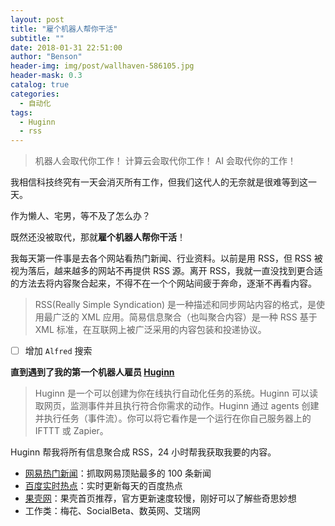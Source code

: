 ```yaml
---
layout: post
title: "雇个机器人帮你干活"
subtitle: ""
date: 2018-01-31 22:51:00
author: "Benson"
header-img: img/post/wallhaven-586105.jpg
header-mask: 0.3
catalog: true
categories:
  - 自动化
tags:
  - Huginn
  - rss
---
```


> 机器人会取代你工作！
> 计算云会取代你工作！
> AI 会取代你的工作！

我相信科技终究有一天会消灭所有工作，但我们这代人的无奈就是很难等到这一天。

作为懒人、宅男，等不及了怎么办？

既然还没被取代，那就**雇个机器人帮你干活**！

我每天第一件事是去各个网站看热门新闻、行业资料。以前是用 RSS，但 RSS 被视为落后，越来越多的网站不再提供 RSS 源。离开 RSS，我就一直没找到更合适的方法去将内容聚合起来，不得不在一个个网站间疲于奔命，逐渐不再看内容。

> RSS(Really Simple Syndication) 是一种描述和同步网站内容的格式，是使用最广泛的 XML 应用。简易信息聚合（也叫聚合内容）是一种 RSS 基于 XML 标准，在互联网上被广泛采用的内容包装和投递协议。

- [ ] 增加 `Alfred` 搜索

**直到遇到了我的第一个机器人雇员 [Huginn](https://github.com/huginn/huginn)**

> Huginn 是一个可以创建为你在线执行自动化任务的系统。Huginn 可以读取网页，监测事件并且执行符合你需求的动作。Huginn 通过 agents 创建并执行任务（事件流）。你可以将它看作是一个运行在你自己服务器上的 IFTTT 或 Zapier。

Huginn 帮我将所有信息聚合成 RSS，24 小时帮我获取我要的内容。

- [网易热门新闻](http://news.163.com/rank)：抓取网易顶贴最多的 100 条新闻
- [百度实时热点](http://top.baidu.com/buzz?b=1)：实时更新每天的百度热点
- [果壳网](https://www.guokr.com/)：果壳首页推荐，官方更新速度较慢，刚好可以了解些奇思妙想
- 工作类：梅花、SocialBeta、数英网、艾瑞网
